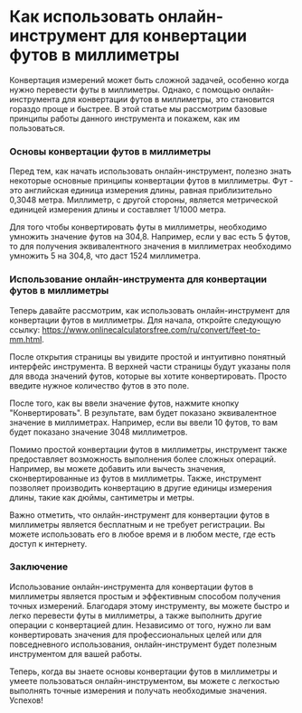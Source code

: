 Как использовать онлайн-инструмент для конвертации футов в миллиметры
=====================================================================

Конвертация измерений может быть сложной задачей, особенно когда нужно перевести футы в миллиметры. Однако, с помощью онлайн-инструмента для конвертации футов в миллиметры, это становится гораздо проще и быстрее. В этой статье мы рассмотрим базовые принципы работы данного инструмента и покажем, как им пользоваться.

### Основы конвертации футов в миллиметры

Перед тем, как начать использовать онлайн-инструмент, полезно знать некоторые основные принципы конвертации футов в миллиметры. Фут - это английская единица измерения длины, равная приблизительно 0,3048 метра. Миллиметр, с другой стороны, является метрической единицей измерения длины и составляет 1/1000 метра.

Для того чтобы конвертировать футы в миллиметры, необходимо умножить значение футов на 304,8. Например, если у вас есть 5 футов, то для получения эквивалентного значения в миллиметрах необходимо умножить 5 на 304,8, что даст 1524 миллиметра.

### Использование онлайн-инструмента для конвертации футов в миллиметры

Теперь давайте рассмотрим, как использовать онлайн-инструмент для конвертации футов в миллиметры. Для начала, откройте следующую ссылку: <https://www.onlinecalculatorsfree.com/ru/convert/feet-to-mm.html>.

После открытия страницы вы увидите простой и интуитивно понятный интерфейс инструмента. В верхней части страницы будут указаны поля для ввода значений футов, которые вы хотите конвертировать. Просто введите нужное количество футов в это поле.

После того, как вы ввели значение футов, нажмите кнопку "Конвертировать". В результате, вам будет показано эквивалентное значение в миллиметрах. Например, если вы ввели 10 футов, то вам будет показано значение 3048 миллиметров.

Помимо простой конвертации футов в миллиметры, инструмент также предоставляет возможность выполнения более сложных операций. Например, вы можете добавить или вычесть значения, сконвертированные из футов в миллиметры. Также, инструмент позволяет производить конвертацию в другие единицы измерения длины, такие как дюймы, сантиметры и метры.

Важно отметить, что онлайн-инструмент для конвертации футов в миллиметры является бесплатным и не требует регистрации. Вы можете использовать его в любое время и в любом месте, где есть доступ к интернету.

### Заключение

Использование онлайн-инструмента для конвертации футов в миллиметры является простым и эффективным способом получения точных измерений. Благодаря этому инструменту, вы можете быстро и легко перевести футы в миллиметры, а также выполнить другие операции с конвертацией длин. Независимо от того, нужно ли вам конвертировать значения для профессиональных целей или для повседневного использования, онлайн-инструмент будет полезным инструментом для вашей работы.

Теперь, когда вы знаете основы конвертации футов в миллиметры и умеете пользоваться онлайн-инструментом, вы можете с легкостью выполнять точные измерения и получать необходимые значения. Успехов!